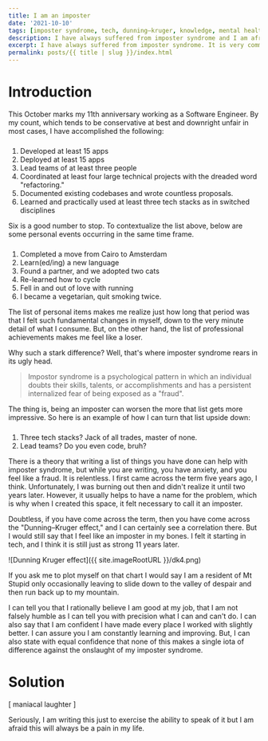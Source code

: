```yaml
---
title: I am an imposter 
date: '2021-10-10'
tags: [imposter syndrome, tech, dunning–kruger, knowledge, mental health ] 
description: I have always suffered from imposter syndrome and I am afraid always will.
excerpt: I have always suffered from imposter syndrome. It is very common in the software industry. It can lead to burnout among other things.
permalink: posts/{{ title | slug }}/index.html
---
```

  
# Introduction

This October marks my 11th anniversary working as a Software Engineer. By my count, which tends to be conservative at best and downright unfair in most cases, I have accomplished the following:

###

1.  Developed at least 15 apps
2.  Deployed at least 15 apps
3.  Lead teams of at least three people
4.  Coordinated at least four large technical projects with the dreaded word "refactoring."
5.  Documented existing codebases and wrote countless proposals.
6.  Learned and practically used at least three tech stacks as in switched disciplines

Six is a good number to stop. To contextualize the list above, below are some personal events occurring in the same time frame.

###

1.  Completed a move from Cairo to Amsterdam
2.  Learn(ed/ing) a new language
3.  Found a partner, and we adopted two cats
4.  Re-learned how to cycle
5.  Fell in and out of love with running
6.  I became a vegetarian, quit smoking twice.

The list of personal items makes me realize just how long that period was that I felt such fundamental changes in myself, down to the very minute detail of what I consume. But, on the other hand, the list of professional achievements makes me feel like a loser. 

  

Why such a stark difference? Well, that's where imposter syndrome rears in its ugly head. 

  >Impostor syndrome is a psychological pattern in which an individual doubts their skills, talents, or accomplishments and has a persistent internalized fear of being exposed as a "fraud".

The thing is, being an imposter can worsen the more that list gets more impressive. So here is an example of how I can turn that list upside down: 

  
###
1.  Three tech stacks? Jack of all trades, master of none.
2.  Lead teams? Do you even code, bruh?

  

There is a theory that writing a list of things you have done can help with imposter syndrome, but while you are writing, you have anxiety, and you feel like a fraud. It is relentless. I first came across the term five years ago, I think. Unfortunately, I was burning out then and didn't realize it until two years later. However, it usually helps to have a name for the problem, which is why when I created this space, it felt necessary to call it an imposter.

  

Doubtless, if you have come across the term, then you have come across the "Dunning–Kruger effect," and I can certainly see a correlation there. But I would still say that I feel like an imposter in my bones. I felt it starting in tech, and I think it is still just as strong 11 years later.

![Dunning Kruger effect]({{ site.imageRootURL }}/dk4.png)

If you ask me to plot myself on that chart I would say I am a resident of Mt Stupid only occasionally leaving to slide down to the valley of despair and then run back up to my mountain.

I can tell you that I rationally believe I am good at my job, that I am not falsely humble as I can tell you with precision what I can and can't do. I can also say that I am confident I have made every place I worked with slightly better. I can assure you I am constantly learning and improving. But, I can also state with equal confidence that none of this makes a single iota of difference against the onslaught of my imposter syndrome. 

# Solution

[ maniacal laughter ]

Seriously, I am writing this just to exercise the ability to speak of it but I am afraid this will always be a pain in my life.




